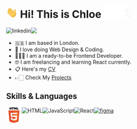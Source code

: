 <H1><img src="./assets/wave.webp" height="30px"> Hi! This is Chloe <img src="./assets/cat-greeting.webp" width="70"></H1>


<a href='https://www.linkedin.com/in/chloehy-wong/'><img align='left' alt="linkedin" src="https://raw.githubusercontent.com/rahul-jha98/rahul-jha98/561d474902b59c7429ec22bb73e225696c27b202/assets/linkedin.svg" height='18px'/></a>




![](https://www.codewars.com/users/chloehywong/badges/small)
- 🇬🇧 I am based in London.
- 🤍 I love doing Web Design & Coding.
- 👩🏻‍💻 I am a ready-to-be Frontend Developer.
- 🤓 I am freelancing and learning React currently.
- 📋 Here's my <a href='https://drive.google.com/file/d/1dAIyDRvP8aAiS8KEuvgiinrkWaiotRcu/view?usp=sharing' target="_blank">CV</a>
- 👉🏻 Check My <a href='https://chloehywong-personal-site.netlify.app/' target='_blank'>Projects</a>

## Skills & Languages
<img align="left" alt="HTML" height ="42px" src="https://raw.githubusercontent.com/github/explore/80688e429a7d4ef2fca1e82350fe8e3517d3494d/topics/html/html.png">
<img align="left" alt="HTML" height ="42px"  src="https://avatars1.githubusercontent.com/u/1517864?s=200&v=4">
<a href="https://developer.mozilla.org/en-US/docs/Web/JavaScript" target="_blank"> <img align="left" alt="JavaScript" height ="42px"  src="https://raw.githubusercontent.com/rahul-jha98/github_readme_icons/main/language_and_tools/square/javascript/javascript.svg"> </a>
<a href="https://reactjs.org/" target="_blank"> <img align="left" alt="React" height ="42px" src="https://raw.githubusercontent.com/rahul-jha98/github_readme_icons/main/language_and_tools/square/react/react.svg"></a>
<a href="https://www.figma.com/" target="_blank"> <img src="https://raw.githubusercontent.com/rahul-jha98/github_readme_icons/main/language_and_tools/square/figma/figma.svg" alt="figma" height='42px'/> </a>





